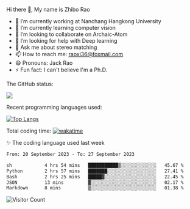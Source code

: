 Hi there 👋, My name is Zhibo Rao
- 🔭 I’m currently working at Nanchang Hangkong University
- 🌱 I’m currently learning computer vision
- 👯 I’m looking to collaborate on Archaic-Atom
- 🤔 I’m looking for help with Deep learning
- 💬 Ask me about stereo matching
- 📫 How to reach me: raoxi36@foxmail.com
- 😄 Pronouns: Jack Rao
- ⚡ Fun fact: I can't believe I'm a Ph.D.

The GitHub status:

![](https://github-readme-stats.vercel.app/api?username=ZhiboRao)

Recent programming languages used:

[![Top Langs](https://github-readme-stats.vercel.app/api/top-langs/?username=ZhiboRao&layout=compact)](https://github.com/anuraghazra/github-readme-stats)

Total coding time: [![wakatime](https://wakatime.com/badge/user/51ec5ec7-4742-4243-9eea-732ade32c0b7.svg)](https://wakatime.com/@51ec5ec7-4742-4243-9eea-732ade32c0b7)

✨ The coding language used last week 
<!--START_SECTION:waka-->

```txt
From: 20 September 2023 - To: 27 September 2023

sh            4 hrs 54 mins   ███████████▒░░░░░░░░░░░░░   45.67 %
Python        2 hrs 57 mins   ███████░░░░░░░░░░░░░░░░░░   27.41 %
Bash          2 hrs 25 mins   █████▓░░░░░░░░░░░░░░░░░░░   22.45 %
JSON          13 mins         ▓░░░░░░░░░░░░░░░░░░░░░░░░   02.17 %
Markdown      8 mins          ▒░░░░░░░░░░░░░░░░░░░░░░░░   01.38 %
```

<!--END_SECTION:waka-->

![Visitor Count](https://profile-counter.glitch.me/Raohaocheng/count.svg)

